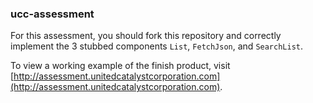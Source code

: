 ### ucc-assessment

For this assessment, you should fork this repository and correctly
implement the 3 stubbed components `List`, `FetchJson`, and `SearchList`.

To view a working example of the finish product, visit
[http://assessment.unitedcatalystcorporation.com](http://assessment.unitedcatalystcorporation.com).
